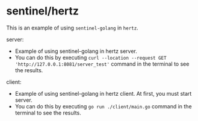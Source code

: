 # sentinel/hertz

This is an example of using `sentinel-golang` in `hertz`.

server:
- Example of using sentinel-golang in hertz server. 
- You can do this by executing  `curl --location --request GET 'http://127.0.0.1:8081/server_test'` command in the 
  terminal to see the results.

client:
- Example of using sentinel-golang in hertz client. At first, you must start server.
- You can do this by executing  `go run ./client/main.go` command in the terminal to see the results.
